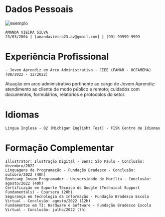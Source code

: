 # Dados Pessoais


![exemplo](exemplo.png)


    AMANDA VIEIRA SILVA
    23/03/2004 | [amandavieira23.av@gmail.com] | (99) 99999-9999

# Experiência Profissional

    - Jovem Aprendiz em Arco Administrativo - CIEE (FAMAR - HCFAMEMA) (08/2022 - 12/2022)
Atuação em arco administrativo pertinente ao cargo de Jovem Aprendiz: atendimento ao cliente
de modo público e remoto; cuidados com documentos, formulários, relatórios e protocolos do setor.

# Idiomas

    Língua Inglesa - B2 (Michigan Englisht Test) - FISK Centro de Idiomas 

# Formação Complementar

    Illustrator: Ilustração Digital - Senac São Paulo - Conclusão: dezembro/2022
    Linguagens de Programação - Fundação Bradesco - Conclusão: outubro/2022 (40h)
    Bootcamp Jovem Programador - Universidade de Marília - Conclusão: agosto/2022 (40h)
    Certificação em Suporte Técnico do Google (Technical Support Fundamentals) - Coursera (20h)
    Segurança em Tecnologia da Informação - Fundação Bradesco Escola Virtual - Conclusão: agosto/2022 (12h)
    Fundamentos em TI: Hardware e Software - Fundação Bradesco Escola Virtual - Conclusão: julho/2022 (7h)

    